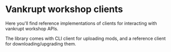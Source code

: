# Vankrupt workshop clients
Here you'll find reference implementations of clients 
for interacting with vankrupt workshop APIs. 

The library comes with CLI client for uploading mods, 
and a reference client for downloading/upgrading them. 
